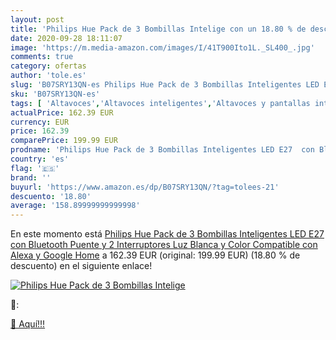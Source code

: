 ```yaml
---
layout: post
title: 'Philips Hue Pack de 3 Bombillas Intelige con un 18.80 % de descuento'
date: 2020-09-28 18:11:07
image: 'https://m.media-amazon.com/images/I/41T900Ito1L._SL400_.jpg'
comments: true
category: ofertas
author: 'tole.es'
slug: 'B07SRY13QN-es Philips Hue Pack de 3 Bombillas Inteligentes LED E27 con...'
sku: 'B07SRY13QN-es'
tags: [ 'Altavoces','Altavoces inteligentes','Altavoces y pantallas inteligentes Echo','Dispositivos Amazon','Dispositivos Amazon y Accesorios','Electrónica','Equipos de audio y Hi-Fi','Pantallas inteligentes','TV, vídeo y home cinema','Televisores','alexa','google','home','hue','philips', ]
actualPrice: 162.39 EUR
currency: EUR
price: 162.39
comparePrice: 199.99 EUR
prodname: 'Philips Hue Pack de 3 Bombillas Inteligentes LED E27  con Bluetooth  Puente y 2 Interruptores  Luz Blanca y Color  Compatible con Alexa y Google Home'
country: 'es'
flag: '🇪🇸'
brand: ''
buyurl: 'https://www.amazon.es/dp/B07SRY13QN/?tag=tolees-21'
descuento: '18.80'
average: '158.89999999999998'
---
```


En este momento está [Philips Hue Pack de 3 Bombillas Inteligentes LED E27  con Bluetooth  Puente y 2 Interruptores  Luz Blanca y Color  Compatible con Alexa y Google Home](https://www.amazon.es/dp/B07SRY13QN/?tag=tolees-21) a 162.39 EUR (original: 199.99 EUR) (18.80 %  de descuento) en el siguiente enlace!

[![Philips Hue Pack de 3 Bombillas Intelige](https://m.media-amazon.com/images/I/41T900Ito1L._SL400_.jpg)](https://www.amazon.es/dp/B07SRY13QN/?tag=tolees-21)

🔎:


[🛒 Aquí!!!](https://www.amazon.es/dp/B07SRY13QN/?tag=tolees-21)
